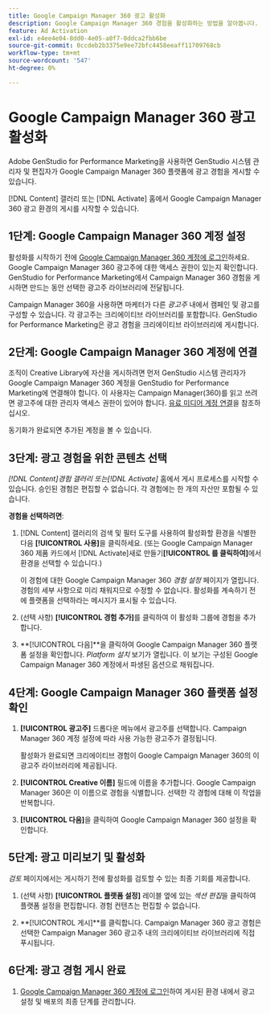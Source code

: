 ```yaml
---
title: Google Campaign Manager 360 광고 활성화
description: Google Campaign Manager 360 경험을 활성화하는 방법을 알아봅니다.
feature: Ad Activation
exl-id: e4ee4e04-8dd0-4e05-a0f7-0ddca2fbb6be
source-git-commit: 0ccdeb2b3375e9ee72bfc4458eeaff11709768cb
workflow-type: tm+mt
source-wordcount: '547'
ht-degree: 0%

---
```


# Google Campaign Manager 360 광고 활성화

Adobe GenStudio for Performance Marketing을 사용하면 GenStudio 시스템 관리자 및 편집자가 Google Campaign Manager 360 플랫폼에 광고 경험을 게시할 수 있습니다.

[!DNL Content] 갤러리 또는 [!DNL Activate] 홈에서 Google Campaign Manager 360 광고 환경의 게시를 시작할 수 있습니다.

## 1단계: Google Campaign Manager 360 계정 설정

활성화를 시작하기 전에 [Google Campaign Manager 360 계정에 로그인](https://campaignmanager.google.com)하세요. Google Campaign Manager 360 광고주에 대한 액세스 권한이 있는지 확인합니다. GenStudio for Performance Marketing에서 Campaign Manager 360 경험을 게시하면 만드는 동안 선택한 광고주 라이브러리에 전달됩니다.

Campaign Manager 360을 사용하면 마케터가 다른 _광고주_ 내에서 캠페인 및 광고를 구성할 수 있습니다. 각 광고주는 크리에이티브 라이브러리를 포함합니다. GenStudio for Performance Marketing은 광고 경험을 크리에이티브 라이브러리에 게시합니다.

## 2단계: Google Campaign Manager 360 계정에 연결

조직이 Creative Library에 자산을 게시하려면 먼저 GenStudio 시스템 관리자가 Google Campaign Manager 360 계정을 GenStudio for Performance Marketing에 연결해야 합니다. 이 사용자는 Campaign Manager(360)를 읽고 쓰려면 광고주에 대한 관리자 액세스 권한이 있어야 합니다. [유료 미디어 계정 연결](/help/user-guide/connectors/connect-channel.md)을 참조하십시오.

동기화가 완료되면 추가된 계정을 볼 수 있습니다.

## 3단계: 광고 경험을 위한 콘텐츠 선택

_[!DNL Content]_경험 갤러리 또는_[!DNL Activate]_ 홈에서 게시 프로세스를 시작할 수 있습니다. 승인된 경험은 편집할 수 없습니다. 각 경험에는 한 개의 자산만 포함될 수 있습니다.

**경험을 선택하려면**:

1. [!DNL Content] 갤러리의 검색 및 필터 도구를 사용하여 활성화할 환경을 식별한 다음 **[!UICONTROL 사용]**&#x200B;을 클릭하세요. (또는 Google Campaign Manager 360 제품 카드에서 [!DNL Activate]새로 만들기&#x200B;**[!UICONTROL 를 클릭하여]**&#x200B;에서 환경을 선택할 수 있습니다.)

   이 경험에 대한 Google Campaign Manager 360 _경험 설정_ 페이지가 열립니다. 경험의 세부 사항으로 미리 채워지므로 수정할 수 없습니다. 활성화를 계속하기 전에 플랫폼을 선택하라는 메시지가 표시될 수 있습니다.

1. (선택 사항) **[!UICONTROL 경험 추가]**&#x200B;를 클릭하여 이 활성화 그룹에 경험을 추가합니다.

1. **[!UICONTROL 다음]**을 클릭하여 Google Campaign Manager 360 플랫폼 설정을 확인합니다.
_Platform 설치_ 보기가 열립니다. 이 보기는 구성된 Google Campaign Manager 360 계정에서 파생된 옵션으로 채워집니다.

## 4단계: Google Campaign Manager 360 플랫폼 설정 확인

1. **[!UICONTROL 광고주]** 드롭다운 메뉴에서 광고주를 선택합니다. Campaign Manager 360 계정 설정에 따라 사용 가능한 광고주가 결정됩니다.

   활성화가 완료되면 크리에이티브 경험이 Google Campaign Manager 360의 이 광고주 라이브러리에 제공됩니다.

1. **[!UICONTROL Creative 이름]** 필드에 이름을 추가합니다. Google Campaign Manager 360은 이 이름으로 경험을 식별합니다.
선택한 각 경험에 대해 이 작업을 반복합니다.

1. **[!UICONTROL 다음]**&#x200B;을 클릭하여 Google Campaign Manager 360 설정을 확인합니다.

## 5단계: 광고 미리보기 및 활성화

_검토_ 페이지에서는 게시하기 전에 활성화를 검토할 수 있는 최종 기회를 제공합니다.

1. (선택 사항) **[!UICONTROL 플랫폼 설정]** 레이블 옆에 있는 _섹션 편집_&#x200B;을 클릭하여 플랫폼 설정을 편집합니다. 경험 컨텐츠는 편집할 수 없습니다.

1. **[!UICONTROL 게시]**를 클릭합니다.
Campaign Manager 360 광고 경험은 선택한 Campaign Manager 360 광고주 내의 크리에이티브 라이브러리에 직접 푸시됩니다.

## 6단계: 광고 경험 게시 완료

1. [Google Campaign Manager 360 계정에 로그인](https://campaignmanager.google.com)하여 게시된 환경 내에서 광고 설정 및 배포의 최종 단계를 관리합니다.
